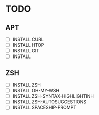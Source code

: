 # TODO

## APT

- [ ] INSTALL CURL
- [ ] INSTALL HTOP
- [ ] INSTALL GIT
- [ ] INSTALL 

## ZSH

- [ ] INSTALL ZSH
- [ ] INSTALL OH-MY-WSH
- [ ] INSTALL ZSH-SYNTAX-HIGHLIGHTINH 
- [ ] INSTALL ZSH-AUTOSUGGESTIONS 
- [ ] INSTALL SPACESHIP-PROMPT